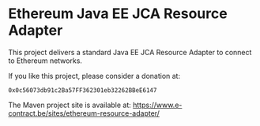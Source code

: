Ethereum Java EE JCA Resource Adapter
=====================================

This project delivers a standard Java EE JCA Resource Adapter to connect to Ethereum networks.

If you like this project, please consider a donation at:
```
0x0c56073db91c2Ba57FF362301eb32262BBeE6147
```

The Maven project site is available at:
https://www.e-contract.be/sites/ethereum-resource-adapter/